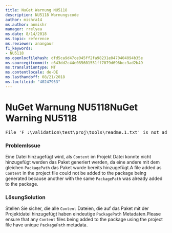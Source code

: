 ```yaml
---
title: NuGet Warnung NU5118
description: NU5118 Warnungscode
author: mishra14
ms.author: anmishr
manager: rrelyea
ms.date: 8/14/2018
ms.topic: reference
ms.reviewer: anangaur
f1_keywords:
- NU5118
ms.openlocfilehash: dfd5ca9d47ce045ff2fa98231e0470404094b35e
ms.sourcegitcommit: c643dd2c44e085601551ff7079d696bcc3ad2b49
ms.translationtype: MT
ms.contentlocale: de-DE
ms.lasthandoff: 08/21/2018
ms.locfileid: "40247953"
---
```

# <a name="nuget-warning-nu5118"></a><span data-ttu-id="18ef5-103">NuGet Warnung NU5118</span><span class="sxs-lookup"><span data-stu-id="18ef5-103">NuGet Warning NU5118</span></span>
<pre>File 'F :\validation\test\proj\tools\readme.1.txt' is not added because the package already contains file 'tools\readme.txt'</pre>

### <a name="issue"></a><span data-ttu-id="18ef5-104">Problem</span><span class="sxs-lookup"><span data-stu-id="18ef5-104">Issue</span></span>

<span data-ttu-id="18ef5-105">Eine Datei hinzugefügt wird, als `Content` im Projekt Datei konnte nicht hinzugefügt werden das Paket generiert werden, da eine andere mit dem gleichen `PackagePath` das Paket wurde bereits hinzugefügt.</span><span class="sxs-lookup"><span data-stu-id="18ef5-105">A file added as `Content` in the project file could not be added to the package being generated because another with the same `PackagePath` was already added to the package.</span></span>


### <a name="solution"></a><span data-ttu-id="18ef5-106">Lösung</span><span class="sxs-lookup"><span data-stu-id="18ef5-106">Solution</span></span>

<span data-ttu-id="18ef5-107">Stellen Sie sicher, die alle `Content` Dateien, die auf das Paket mit der Projektdatei hinzugefügt haben eindeutige `PackagePath` Metadaten.</span><span class="sxs-lookup"><span data-stu-id="18ef5-107">Please ensure that any `Content` files being added to the package using the project file have unique `PackagePath` metadata.</span></span>

